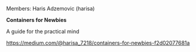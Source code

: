 Members: Haris Adzemovic (harisa)

**Containers for Newbies**

A guide for the practical mind 

https://medium.com/@harisa_7218/containers-for-newbies-f2d02077681a
